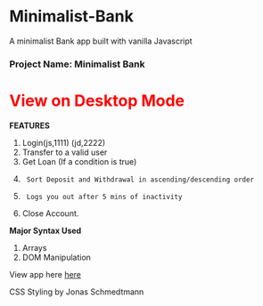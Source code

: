 # Minimalist-Bank
A minimalist Bank app built with vanilla Javascript

<h3><b>Project Name: Minimalist Bank</b></h3>
<h1 style="color:red;">View on Desktop Mode</h1>

<b style="font-weight:bold;">FEATURES</b>
1)	Login(js,1111) (jd,2222)
2)	Transfer to a valid user
3)	Get Loan (If a condition is true)
4)      Sort Deposit and Withdrawal in ascending/descending order
5)      Logs you out after 5 mins of inactivity
7)	Close Account.

<b style="font-weight:bold;">Major Syntax Used</b>
1)	Arrays
2)	DOM Manipulation

View app here <a href="https://danielflame.github.io/Guess-My-Number/">here</a>

CSS Styling by Jonas Schmedtmann

